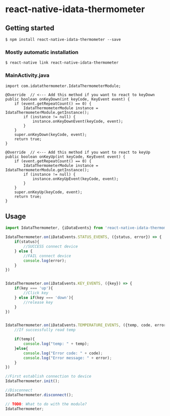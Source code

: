 # react-native-idata-thermometer

## Getting started

`$ npm install react-native-idata-thermometer --save`

### Mostly automatic installation

`$ react-native link react-native-idata-thermometer`

### MainActivity.java
    import com.idatathermometer.IdataThermometerModule;

    @Override  // <--- Add this method if you want to react to keyDown
	public boolean onKeyDown(int keyCode, KeyEvent event) {
		if (event.getRepeatCount() == 0) {
            IdataThermometerModule instance = IdataThermometerModule.getInstance();
			if (instance != null) {
				instance.onKeyDownEvent(keyCode, event);
			}
		}
		super.onKeyDown(keyCode, event);
		return true;
	}

	@Override  // <--- Add this method if you want to react to keyUp
	public boolean onKeyUp(int keyCode, KeyEvent event) {
		if (event.getRepeatCount() == 0) {
            IdataThermometerModule instance = IdataThermometerModule.getInstance();
			if (instance != null) {
				instance.onKeyUpEvent(keyCode, event);
			}
		}
		super.onKeyUp(keyCode, event);
		return true;
	}

## Usage
```javascript
import IdataThermometer, {iDataEvents} from 'react-native-idata-thermometer';

IdataThermometer.on(iDataEvents.STATUS_EVENTS, ({status, error}) => {
    if(status){
        //SUCCESS connect device
    } else {
        //FAIL connect device
        console.log(error);
    }
})


IdataThermometer.on(iDataEvents.KEY_EVENTS, ({key}) => {
    if(key === 'up'){
        //Click key
    } else if(key === 'down'){
        //release key
    }
})


IdataThermometer.on(iDataEvents.TEMPERATURE_EVENTS, ({temp, code, error}) => {
    //If successfully read temp

    if(temp){
        console.log("temp: " + temp);
    }else{
        console.log("Error code: " + code);
        console.log("Error message: " + error);
    }
})

//First establish connection to device
IdataThermometer.init();

//Disconnect
IdataThermometer.disconnect();

// TODO: What to do with the module?
IdataThermometer;
```

